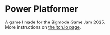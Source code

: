 # Power Platformer

A game I made for the Bigmode Game Jam 2025.
<br>
More instructions on [the itch.io page](https://jthecoder12.itch.io/power-platformer).
